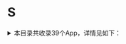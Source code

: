 # S
<details>
<summary>
本目录共收录39个App，详情见如下：
</summary>

- [snapchat](https://quantumult.app/x/open-app/add-resource?remote-resource=%7B%22filter_remote%22%3A%20%5B%22https%3A%2F%2Fraw.githubusercontent.com%2Fzirawell%2FR-Store%2Fmain%2FRule%2FQuanX%2FAdblock%2FApp%2FS%2Fsnapchat%2Ffilter%2Fsnapchat.list%2C%20tag%3Dsnapchat%22%5D%7D)
- [soul](https://quantumult.app/x/open-app/add-resource?remote-resource=%7B%22filter_remote%22%3A%20%5B%22https%3A%2F%2Fraw.githubusercontent.com%2Fzirawell%2FR-Store%2Fmain%2FRule%2FQuanX%2FAdblock%2FApp%2FS%2Fsoul%2Ffilter%2Fsoul.list%2C%20tag%3Dsoul%22%5D%2C%22rewrite_remote%22%3A%20%5B%22https%3A%2F%2Fraw.githubusercontent.com%2Fzirawell%2FR-Store%2Fmain%2FRule%2FQuanX%2FAdblock%2FApp%2FS%2Fsoul%2Frewrite%2Fsoul.conf%2C%20tag%3Dsoul%22%5D%7D)
- [speedtest](https://quantumult.app/x/open-app/add-resource?remote-resource=%7B%22filter_remote%22%3A%20%5B%22https%3A%2F%2Fraw.githubusercontent.com%2Fzirawell%2FR-Store%2Fmain%2FRule%2FQuanX%2FAdblock%2FApp%2FS%2Fspeedtest%2Ffilter%2Fspeedtest.list%2C%20tag%3Dspeedtest%22%5D%7D)
- [spotify](https://quantumult.app/x/open-app/add-resource?remote-resource=%7B%22rewrite_remote%22%3A%20%5B%22https%3A%2F%2Fraw.githubusercontent.com%2Fzirawell%2FR-Store%2Fmain%2FRule%2FQuanX%2FAdblock%2FApp%2FS%2Fspotify%2Frewrite%2Fspotify.conf%2C%20tag%3Dspotify%22%5D%7D)
- [swiftgram](https://quantumult.app/x/open-app/add-resource?remote-resource=%7B%22rewrite_remote%22%3A%20%5B%22https%3A%2F%2Fraw.githubusercontent.com%2Fzirawell%2FR-Store%2Fmain%2FRule%2FQuanX%2FAdblock%2FApp%2FS%2Fswiftgram%2Frewrite%2Fswiftgram.conf%2C%20tag%3Dswiftgram%22%5D%7D)
- [三号动漫](https://quantumult.app/x/open-app/add-resource?remote-resource=%7B%22rewrite_remote%22%3A%20%5B%22https%3A%2F%2Fraw.githubusercontent.com%2Fzirawell%2FR-Store%2Fmain%2FRule%2FQuanX%2FAdblock%2FApp%2FS%2F%E4%B8%89%E5%8F%B7%E5%8A%A8%E6%BC%AB%2Frewrite%2F3hxq.conf%2C%20tag%3D%E4%B8%89%E5%8F%B7%E5%8A%A8%E6%BC%AB%22%5D%7D)
- [三联中读](https://quantumult.app/x/open-app/add-resource?remote-resource=%7B%22rewrite_remote%22%3A%20%5B%22https%3A%2F%2Fraw.githubusercontent.com%2Fzirawell%2FR-Store%2Fmain%2FRule%2FQuanX%2FAdblock%2FApp%2FS%2F%E4%B8%89%E8%81%94%E4%B8%AD%E8%AF%BB%2Frewrite%2Flifeweek.conf%2C%20tag%3D%E4%B8%89%E8%81%94%E4%B8%AD%E8%AF%BB%22%5D%7D)
- [上岸鸭公考](https://quantumult.app/x/open-app/add-resource?remote-resource=%7B%22rewrite_remote%22%3A%20%5B%22https%3A%2F%2Fraw.githubusercontent.com%2Fzirawell%2FR-Store%2Fmain%2FRule%2FQuanX%2FAdblock%2FApp%2FS%2F%E4%B8%8A%E5%B2%B8%E9%B8%AD%E5%85%AC%E8%80%83%2Frewrite%2Fshanganya.conf%2C%20tag%3D%E4%B8%8A%E5%B2%B8%E9%B8%AD%E5%85%AC%E8%80%83%22%5D%7D)
- [上汽大众](https://quantumult.app/x/open-app/add-resource?remote-resource=%7B%22rewrite_remote%22%3A%20%5B%22https%3A%2F%2Fraw.githubusercontent.com%2Fzirawell%2FR-Store%2Fmain%2FRule%2FQuanX%2FAdblock%2FApp%2FS%2F%E4%B8%8A%E6%B1%BD%E5%A4%A7%E4%BC%97%2Frewrite%2Fcsvw.conf%2C%20tag%3D%E4%B8%8A%E6%B1%BD%E5%A4%A7%E4%BC%97%22%5D%7D)
- [上海交通卡](https://quantumult.app/x/open-app/add-resource?remote-resource=%7B%22filter_remote%22%3A%20%5B%22https%3A%2F%2Fraw.githubusercontent.com%2Fzirawell%2FR-Store%2Fmain%2FRule%2FQuanX%2FAdblock%2FApp%2FS%2F%E4%B8%8A%E6%B5%B7%E4%BA%A4%E9%80%9A%E5%8D%A1%2Ffilter%2Fsptcc.list%2C%20tag%3D%E4%B8%8A%E6%B5%B7%E4%BA%A4%E9%80%9A%E5%8D%A1%22%5D%2C%22rewrite_remote%22%3A%20%5B%22https%3A%2F%2Fraw.githubusercontent.com%2Fzirawell%2FR-Store%2Fmain%2FRule%2FQuanX%2FAdblock%2FApp%2FS%2F%E4%B8%8A%E6%B5%B7%E4%BA%A4%E9%80%9A%E5%8D%A1%2Frewrite%2Fsptcc.conf%2C%20tag%3D%E4%B8%8A%E6%B5%B7%E4%BA%A4%E9%80%9A%E5%8D%A1%22%5D%7D)
- [上海银行](https://quantumult.app/x/open-app/add-resource?remote-resource=%7B%22filter_remote%22%3A%20%5B%22https%3A%2F%2Fraw.githubusercontent.com%2Fzirawell%2FR-Store%2Fmain%2FRule%2FQuanX%2FAdblock%2FApp%2FS%2F%E4%B8%8A%E6%B5%B7%E9%93%B6%E8%A1%8C%2Ffilter%2Fbosc.list%2C%20tag%3D%E4%B8%8A%E6%B5%B7%E9%93%B6%E8%A1%8C%22%5D%7D)
- [上银美好生活](https://quantumult.app/x/open-app/add-resource?remote-resource=%7B%22rewrite_remote%22%3A%20%5B%22https%3A%2F%2Fraw.githubusercontent.com%2Fzirawell%2FR-Store%2Fmain%2FRule%2FQuanX%2FAdblock%2FApp%2FS%2F%E4%B8%8A%E9%93%B6%E7%BE%8E%E5%A5%BD%E7%94%9F%E6%B4%BB%2Frewrite%2Fbosc.conf%2C%20tag%3D%E4%B8%8A%E9%93%B6%E7%BE%8E%E5%A5%BD%E7%94%9F%E6%B4%BB%22%5D%7D)
- [书旗小说](https://quantumult.app/x/open-app/add-resource?remote-resource=%7B%22rewrite_remote%22%3A%20%5B%22https%3A%2F%2Fraw.githubusercontent.com%2Fzirawell%2FR-Store%2Fmain%2FRule%2FQuanX%2FAdblock%2FApp%2FS%2F%E4%B9%A6%E6%97%97%E5%B0%8F%E8%AF%B4%2Frewrite%2Fshuqi.conf%2C%20tag%3D%E4%B9%A6%E6%97%97%E5%B0%8F%E8%AF%B4%22%5D%7D)
- [什么值得买](https://quantumult.app/x/open-app/add-resource?remote-resource=%7B%22filter_remote%22%3A%20%5B%22https%3A%2F%2Fraw.githubusercontent.com%2Fzirawell%2FR-Store%2Fmain%2FRule%2FQuanX%2FAdblock%2FApp%2FS%2F%E4%BB%80%E4%B9%88%E5%80%BC%E5%BE%97%E4%B9%B0%2Ffilter%2Fsmzdm.list%2C%20tag%3D%E4%BB%80%E4%B9%88%E5%80%BC%E5%BE%97%E4%B9%B0%22%5D%2C%22rewrite_remote%22%3A%20%5B%22https%3A%2F%2Fraw.githubusercontent.com%2Fzirawell%2FR-Store%2Fmain%2FRule%2FQuanX%2FAdblock%2FApp%2FS%2F%E4%BB%80%E4%B9%88%E5%80%BC%E5%BE%97%E4%B9%B0%2Frewrite%2Fsmzdm.conf%2C%20tag%3D%E4%BB%80%E4%B9%88%E5%80%BC%E5%BE%97%E4%B9%B0%22%5D%7D)
- [四季線上](https://quantumult.app/x/open-app/add-resource?remote-resource=%7B%22rewrite_remote%22%3A%20%5B%22https%3A%2F%2Fraw.githubusercontent.com%2Fzirawell%2FR-Store%2Fmain%2FRule%2FQuanX%2FAdblock%2FApp%2FS%2F%E5%9B%9B%E5%AD%A3%E7%B7%9A%E4%B8%8A%2Frewrite%2F4gtv.conf%2C%20tag%3D%E5%9B%9B%E5%AD%A3%E7%B7%9A%E4%B8%8A%22%5D%7D)
- [四川航空](https://quantumult.app/x/open-app/add-resource?remote-resource=%7B%22rewrite_remote%22%3A%20%5B%22https%3A%2F%2Fraw.githubusercontent.com%2Fzirawell%2FR-Store%2Fmain%2FRule%2FQuanX%2FAdblock%2FApp%2FS%2F%E5%9B%9B%E5%B7%9D%E8%88%AA%E7%A9%BA%2Frewrite%2Fsichuanair.conf%2C%20tag%3D%E5%9B%9B%E5%B7%9D%E8%88%AA%E7%A9%BA%22%5D%7D)
- [少数派](https://quantumult.app/x/open-app/add-resource?remote-resource=%7B%22rewrite_remote%22%3A%20%5B%22https%3A%2F%2Fraw.githubusercontent.com%2Fzirawell%2FR-Store%2Fmain%2FRule%2FQuanX%2FAdblock%2FApp%2FS%2F%E5%B0%91%E6%95%B0%E6%B4%BE%2Frewrite%2Fsspai.conf%2C%20tag%3D%E5%B0%91%E6%95%B0%E6%B4%BE%22%5D%7D)
- [山姆会员商店](https://quantumult.app/x/open-app/add-resource?remote-resource=%7B%22rewrite_remote%22%3A%20%5B%22https%3A%2F%2Fraw.githubusercontent.com%2Fzirawell%2FR-Store%2Fmain%2FRule%2FQuanX%2FAdblock%2FApp%2FS%2F%E5%B1%B1%E5%A7%86%E4%BC%9A%E5%91%98%E5%95%86%E5%BA%97%2Frewrite%2FSAMsClub.conf%2C%20tag%3D%E5%B1%B1%E5%A7%86%E4%BC%9A%E5%91%98%E5%95%86%E5%BA%97%22%5D%7D)
- [扫描全能王](https://quantumult.app/x/open-app/add-resource?remote-resource=%7B%22rewrite_remote%22%3A%20%5B%22https%3A%2F%2Fraw.githubusercontent.com%2Fzirawell%2FR-Store%2Fmain%2FRule%2FQuanX%2FAdblock%2FApp%2FS%2F%E6%89%AB%E6%8F%8F%E5%85%A8%E8%83%BD%E7%8E%8B%2Frewrite%2FcamScanner.conf%2C%20tag%3D%E6%89%AB%E6%8F%8F%E5%85%A8%E8%83%BD%E7%8E%8B%22%5D%7D)
- [搜狐](https://quantumult.app/x/open-app/add-resource?remote-resource=%7B%22filter_remote%22%3A%20%5B%22https%3A%2F%2Fraw.githubusercontent.com%2Fzirawell%2FR-Store%2Fmain%2FRule%2FQuanX%2FAdblock%2FApp%2FS%2F%E6%90%9C%E7%8B%90%2Ffilter%2Fsohu.list%2C%20tag%3D%E6%90%9C%E7%8B%90%22%5D%2C%22rewrite_remote%22%3A%20%5B%22https%3A%2F%2Fraw.githubusercontent.com%2Fzirawell%2FR-Store%2Fmain%2FRule%2FQuanX%2FAdblock%2FApp%2FS%2F%E6%90%9C%E7%8B%90%2Frewrite%2Fsohu.conf%2C%20tag%3D%E6%90%9C%E7%8B%90%22%5D%7D)
- [搜狗输入法](https://quantumult.app/x/open-app/add-resource?remote-resource=%7B%22filter_remote%22%3A%20%5B%22https%3A%2F%2Fraw.githubusercontent.com%2Fzirawell%2FR-Store%2Fmain%2FRule%2FQuanX%2FAdblock%2FApp%2FS%2F%E6%90%9C%E7%8B%97%E8%BE%93%E5%85%A5%E6%B3%95%2Ffilter%2Fsogou.list%2C%20tag%3D%E6%90%9C%E7%8B%97%E8%BE%93%E5%85%A5%E6%B3%95%22%5D%2C%22rewrite_remote%22%3A%20%5B%22https%3A%2F%2Fraw.githubusercontent.com%2Fzirawell%2FR-Store%2Fmain%2FRule%2FQuanX%2FAdblock%2FApp%2FS%2F%E6%90%9C%E7%8B%97%E8%BE%93%E5%85%A5%E6%B3%95%2Frewrite%2Fsogou.conf%2C%20tag%3D%E6%90%9C%E7%8B%97%E8%BE%93%E5%85%A5%E6%B3%95%22%5D%7D)
- [收银通商户端](https://quantumult.app/x/open-app/add-resource?remote-resource=%7B%22rewrite_remote%22%3A%20%5B%22https%3A%2F%2Fraw.githubusercontent.com%2Fzirawell%2FR-Store%2Fmain%2FRule%2FQuanX%2FAdblock%2FApp%2FS%2F%E6%94%B6%E9%93%B6%E9%80%9A%E5%95%86%E6%88%B7%E7%AB%AF%2Frewrite%2Fshouyintong.conf%2C%20tag%3D%E6%94%B6%E9%93%B6%E9%80%9A%E5%95%86%E6%88%B7%E7%AB%AF%22%5D%7D)
- [数字人民币](https://quantumult.app/x/open-app/add-resource?remote-resource=%7B%22filter_remote%22%3A%20%5B%22https%3A%2F%2Fraw.githubusercontent.com%2Fzirawell%2FR-Store%2Fmain%2FRule%2FQuanX%2FAdblock%2FApp%2FS%2F%E6%95%B0%E5%AD%97%E4%BA%BA%E6%B0%91%E5%B8%81%2Ffilter%2FeCNY.list%2C%20tag%3D%E6%95%B0%E5%AD%97%E4%BA%BA%E6%B0%91%E5%B8%81%22%5D%2C%22rewrite_remote%22%3A%20%5B%22https%3A%2F%2Fraw.githubusercontent.com%2Fzirawell%2FR-Store%2Fmain%2FRule%2FQuanX%2FAdblock%2FApp%2FS%2F%E6%95%B0%E5%AD%97%E4%BA%BA%E6%B0%91%E5%B8%81%2Frewrite%2FeCNY.conf%2C%20tag%3D%E6%95%B0%E5%AD%97%E4%BA%BA%E6%B0%91%E5%B8%81%22%5D%7D)
- [水印相机](https://quantumult.app/x/open-app/add-resource?remote-resource=%7B%22rewrite_remote%22%3A%20%5B%22https%3A%2F%2Fraw.githubusercontent.com%2Fzirawell%2FR-Store%2Fmain%2FRule%2FQuanX%2FAdblock%2FApp%2FS%2F%E6%B0%B4%E5%8D%B0%E7%9B%B8%E6%9C%BA%2Frewrite%2Fxiangji.conf%2C%20tag%3D%E6%B0%B4%E5%8D%B0%E7%9B%B8%E6%9C%BA%22%5D%7D)
- [深圳通](https://quantumult.app/x/open-app/add-resource?remote-resource=%7B%22rewrite_remote%22%3A%20%5B%22https%3A%2F%2Fraw.githubusercontent.com%2Fzirawell%2FR-Store%2Fmain%2FRule%2FQuanX%2FAdblock%2FApp%2FS%2F%E6%B7%B1%E5%9C%B3%E9%80%9A%2Frewrite%2Fshenzhentong.conf%2C%20tag%3D%E6%B7%B1%E5%9C%B3%E9%80%9A%22%5D%7D)
- [省钱快报](https://quantumult.app/x/open-app/add-resource?remote-resource=%7B%22filter_remote%22%3A%20%5B%22https%3A%2F%2Fraw.githubusercontent.com%2Fzirawell%2FR-Store%2Fmain%2FRule%2FQuanX%2FAdblock%2FApp%2FS%2F%E7%9C%81%E9%92%B1%E5%BF%AB%E6%8A%A5%2Ffilter%2Fsqkb.list%2C%20tag%3D%E7%9C%81%E9%92%B1%E5%BF%AB%E6%8A%A5%22%5D%2C%22rewrite_remote%22%3A%20%5B%22https%3A%2F%2Fraw.githubusercontent.com%2Fzirawell%2FR-Store%2Fmain%2FRule%2FQuanX%2FAdblock%2FApp%2FS%2F%E7%9C%81%E9%92%B1%E5%BF%AB%E6%8A%A5%2Frewrite%2Fsqkb.conf%2C%20tag%3D%E7%9C%81%E9%92%B1%E5%BF%AB%E6%8A%A5%22%5D%7D)
- [神舟专车](https://quantumult.app/x/open-app/add-resource?remote-resource=%7B%22rewrite_remote%22%3A%20%5B%22https%3A%2F%2Fraw.githubusercontent.com%2Fzirawell%2FR-Store%2Fmain%2FRule%2FQuanX%2FAdblock%2FApp%2FS%2F%E7%A5%9E%E8%88%9F%E4%B8%93%E8%BD%A6%2Frewrite%2Fszzc.conf%2C%20tag%3D%E7%A5%9E%E8%88%9F%E4%B8%93%E8%BD%A6%22%5D%7D)
- [肆客足球](https://quantumult.app/x/open-app/add-resource?remote-resource=%7B%22rewrite_remote%22%3A%20%5B%22https%3A%2F%2Fraw.githubusercontent.com%2Fzirawell%2FR-Store%2Fmain%2FRule%2FQuanX%2FAdblock%2FApp%2FS%2F%E8%82%86%E5%AE%A2%E8%B6%B3%E7%90%83%2Frewrite%2Fqiuduoduo.conf%2C%20tag%3D%E8%82%86%E5%AE%A2%E8%B6%B3%E7%90%83%22%5D%7D)
- [苏e行](https://quantumult.app/x/open-app/add-resource?remote-resource=%7B%22rewrite_remote%22%3A%20%5B%22https%3A%2F%2Fraw.githubusercontent.com%2Fzirawell%2FR-Store%2Fmain%2FRule%2FQuanX%2FAdblock%2FApp%2FS%2F%E8%8B%8Fe%E8%A1%8C%2Frewrite%2Fbwton.conf%2C%20tag%3D%E8%8B%8Fe%E8%A1%8C%22%5D%7D)
- [苏周到](https://quantumult.app/x/open-app/add-resource?remote-resource=%7B%22rewrite_remote%22%3A%20%5B%22https%3A%2F%2Fraw.githubusercontent.com%2Fzirawell%2FR-Store%2Fmain%2FRule%2FQuanX%2FAdblock%2FApp%2FS%2F%E8%8B%8F%E5%91%A8%E5%88%B0%2Frewrite%2Fsuzhou.conf%2C%20tag%3D%E8%8B%8F%E5%91%A8%E5%88%B0%22%5D%7D)
- [苏宁易购](https://quantumult.app/x/open-app/add-resource?remote-resource=%7B%22rewrite_remote%22%3A%20%5B%22https%3A%2F%2Fraw.githubusercontent.com%2Fzirawell%2FR-Store%2Fmain%2FRule%2FQuanX%2FAdblock%2FApp%2FS%2F%E8%8B%8F%E5%AE%81%E6%98%93%E8%B4%AD%2Frewrite%2Fsuning.conf%2C%20tag%3D%E8%8B%8F%E5%AE%81%E6%98%93%E8%B4%AD%22%5D%7D)
- [苏打校园](https://quantumult.app/x/open-app/add-resource?remote-resource=%7B%22rewrite_remote%22%3A%20%5B%22https%3A%2F%2Fraw.githubusercontent.com%2Fzirawell%2FR-Store%2Fmain%2FRule%2FQuanX%2FAdblock%2FApp%2FS%2F%E8%8B%8F%E6%89%93%E6%A0%A1%E5%9B%AD%2Frewrite%2Fsodalife.conf%2C%20tag%3D%E8%8B%8F%E6%89%93%E6%A0%A1%E5%9B%AD%22%5D%7D)
- [识货](https://quantumult.app/x/open-app/add-resource?remote-resource=%7B%22rewrite_remote%22%3A%20%5B%22https%3A%2F%2Fraw.githubusercontent.com%2Fzirawell%2FR-Store%2Fmain%2FRule%2FQuanX%2FAdblock%2FApp%2FS%2F%E8%AF%86%E8%B4%A7%2Frewrite%2Fshihuo.conf%2C%20tag%3D%E8%AF%86%E8%B4%A7%22%5D%7D)
- [闪动校园](https://quantumult.app/x/open-app/add-resource?remote-resource=%7B%22rewrite_remote%22%3A%20%5B%22https%3A%2F%2Fraw.githubusercontent.com%2Fzirawell%2FR-Store%2Fmain%2FRule%2FQuanX%2FAdblock%2FApp%2FS%2F%E9%97%AA%E5%8A%A8%E6%A0%A1%E5%9B%AD%2Frewrite%2Fsdxy.conf%2C%20tag%3D%E9%97%AA%E5%8A%A8%E6%A0%A1%E5%9B%AD%22%5D%7D)
- [闪现一下](https://quantumult.app/x/open-app/add-resource?remote-resource=%7B%22rewrite_remote%22%3A%20%5B%22https%3A%2F%2Fraw.githubusercontent.com%2Fzirawell%2FR-Store%2Fmain%2FRule%2FQuanX%2FAdblock%2FApp%2FS%2F%E9%97%AA%E7%8E%B0%E4%B8%80%E4%B8%8B%2Frewrite%2Fgameplus.conf%2C%20tag%3D%E9%97%AA%E7%8E%B0%E4%B8%80%E4%B8%8B%22%5D%7D)
- [随手记](https://quantumult.app/x/open-app/add-resource?remote-resource=%7B%22rewrite_remote%22%3A%20%5B%22https%3A%2F%2Fraw.githubusercontent.com%2Fzirawell%2FR-Store%2Fmain%2FRule%2FQuanX%2FAdblock%2FApp%2FS%2F%E9%9A%8F%E6%89%8B%E8%AE%B0%2Frewrite%2Ffeidee.conf%2C%20tag%3D%E9%9A%8F%E6%89%8B%E8%AE%B0%22%5D%7D)
- [顺丰快递](https://quantumult.app/x/open-app/add-resource?remote-resource=%7B%22rewrite_remote%22%3A%20%5B%22https%3A%2F%2Fraw.githubusercontent.com%2Fzirawell%2FR-Store%2Fmain%2FRule%2FQuanX%2FAdblock%2FApp%2FS%2F%E9%A1%BA%E4%B8%B0%E5%BF%AB%E9%80%92%2Frewrite%2FsfExpress.conf%2C%20tag%3D%E9%A1%BA%E4%B8%B0%E5%BF%AB%E9%80%92%22%5D%7D)
- [首旅如家](https://quantumult.app/x/open-app/add-resource?remote-resource=%7B%22rewrite_remote%22%3A%20%5B%22https%3A%2F%2Fraw.githubusercontent.com%2Fzirawell%2FR-Store%2Fmain%2FRule%2FQuanX%2FAdblock%2FApp%2FS%2F%E9%A6%96%E6%97%85%E5%A6%82%E5%AE%B6%2Frewrite%2Fhomeinns.conf%2C%20tag%3D%E9%A6%96%E6%97%85%E5%A6%82%E5%AE%B6%22%5D%7D)
- [首汽约车](https://quantumult.app/x/open-app/add-resource?remote-resource=%7B%22rewrite_remote%22%3A%20%5B%22https%3A%2F%2Fraw.githubusercontent.com%2Fzirawell%2FR-Store%2Fmain%2FRule%2FQuanX%2FAdblock%2FApp%2FS%2F%E9%A6%96%E6%B1%BD%E7%BA%A6%E8%BD%A6%2Frewrite%2F01zhuanche.conf%2C%20tag%3D%E9%A6%96%E6%B1%BD%E7%BA%A6%E8%BD%A6%22%5D%7D)

</details>